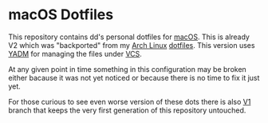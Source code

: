 macOS Dotfiles
==============
This repository contains dd's personal dotfiles for
[macOS](https://en.wikipedia.org/wiki/MacOS). This is already V2 which was
"backported" from my [Arch Linux](https://www.archlinux.org/)
[dotfiles](https://github.com/ddnomad/dotfiles.arch). This version uses
[YADM](https://github.com/TheLocehiliosan/yadm) for managing the files under
[VCS](https://en.wikipedia.org/wiki/Version_control).

At any given point in time something in this configuration may be broken either
bacause it was not yet noticed or because there is no time to fix it just yet.

For those curious to see even worse version of these dots there is also
[V1](https://github.com/ddnomad/dotfiles.mac/tree/legacy/v1) branch that keeps
the very first generation of this repository untouched.
